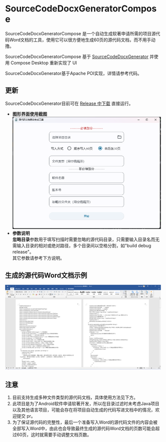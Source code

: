 # SourceCodeDocxGeneratorCompose
SourceCodeDocxGeneratorCompose 是一个自动生成软著申请所需的项目源代码Word文档的工具，使用它可以很方便地生成60页的源代码文档，而不用手动撸。  

SourceCodeDocxGeneratorCompose 基于 [SourceCodeDocxGenerator](https://github.com/CharlieJiang/SourceCodeDocxGenerator) 并使用 Compose Desktop 重新实现了 UI

SourceCodeDocxGenerator基于Apache POI实现，详情请参考代码。

## 更新
SourceCodeDocxGenerator目前可在 [Release 中下载](https://github.com/wilinz/SourceCodeDocxGeneratorCompose/releases) 直接运行。
* **图形界面使用截图**   
  ![图形界面未输入](screenshot/img.png)
* **参数说明**   
  **忽略目录**参数用于填写扫描时需要忽略的源代码目录，只需要输入目录名而无需输入目录的相对或绝对路径，多个目录间以空格分割，如"build debug release"。  
  其它参数请参考下方说明。

## 生成的源代码Word文档示例
![源代码Word文档截图示例](screenshot/img_1.png)

## 注意
1. 目前支持生成多种文件类型的源代码文档，具体使用方法见下方。
2. 此项目是为了Android软件申请软著开发，所以在目录过滤时未考虑Java项目以及其他语言项目，可能会存在将项目自动生成的代码写进文档中的情况，欢迎提交 pr。
3. 为了保证源代码的完整性，最后一个准备写入Word的源代码文件的内容会被全部写入Word中，由此也会导致最终生成的源代码Word文档的页数可能会超过60页，这时就需要手动调整文档页数。
